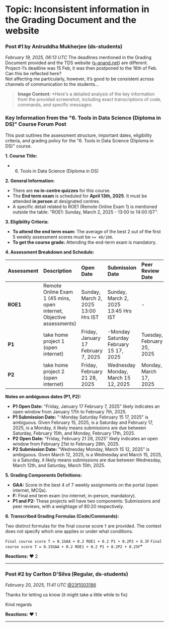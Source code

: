 # Topic: Inconsistent information in the Grading Document and the website

### Post #1 by **Aniruddha Mukherjee** (ds-students)
*February 19, 2025, 06:13 UTC*
The deadlines mentioned in the Grading Document provided and the TDS website ([s-anand.net](http://s-anand.net)) are different. Project-1’s deadline was 15 Feb, it was then postponed to the 16th of Feb. Can this be reflected here?  
Not affecting me particularly, however, it’s good to be consistent across channels of communication to the students…



> **Image Content:** *Here's a detailed analysis of the key information from the provided screenshot, including exact transcriptions of code, commands, and specific messages:

### Key Information from the "6. Tools in Data Science (Diploma in DS)" Course Forum Post

This post outlines the assessment structure, important dates, eligibility criteria, and grading policy for the "6. Tools in Data Science (Diploma in DS)" course.

**1. Course Title:**
*   6. Tools in Data Science (Diploma in DS)

**2. General Information:**
*   There are **no in-centre quizzes** for this course.
*   The **End term exam** is scheduled for **April 13th, 2025**. It must be attended **in person** at designated centres.
*   A specific detail related to ROE1 (Remote Online Exam 1) is mentioned outside the table: "ROE1: Sunday, March 2, 2025 - 13:00 to 14:00 IST".

**3. Eligibility Criteria:**
*   **To attend the end term exam:** The average of the best 2 out of the first 5 weekly assessment scores must be `>= 40/100`.
*   **To get the course grade:** Attending the end-term exam is mandatory.

**4. Assessment Breakdown and Schedule:**

| Assessment | Description | Open Date | Submission Date | Peer Review Date |
| :--------- | :-------------------------------------------------------------------------------------------------------------------------------------------------------------------------------------- | :---------------------------------- | :--------------------------------------------------- | :-------------------------- |
| **ROE1**   | Remote Online Exam 1 (45 mins, open internet, Objective assessments)                                                                                                                    | Sunday, March 2, 2025 13:00 Hrs IST | Sunday, March 2, 2025 13:45 Hrs IST                  | -                           |
| **P1**     | take home project 1 (open internet)                                                                                                                                                     | Friday, January 17 February 7, 2025 | -Monday Saturday February 15 17, 2025                | Tuesday, February 25, 2025  |
| **P2**     | take home project 2 (open internet)                                                                                                                                                     | Friday, February 21 28, 2025        | Wednesday Monday, March 15 12, 2025                  | Monday, March 17, 2025      |

**Notes on ambiguous dates (P1, P2):**
*   **P1 Open Date:** "Friday, January 17 February 7, 2025" likely indicates an open window from January 17th to February 7th, 2025.
*   **P1 Submission Date:** "-Monday Saturday February 15 17, 2025" is ambiguous. Given February 15, 2025, is a Saturday and February 17, 2025, is a Monday, it likely means submissions are due between Saturday, February 15th, and Monday, February 17th, 2025.
*   **P2 Open Date:** "Friday, February 21 28, 2025" likely indicates an open window from February 21st to February 28th, 2025.
*   **P2 Submission Date:** "Wednesday Monday, March 15 12, 2025" is ambiguous. Given March 12, 2025, is a Wednesday and March 15, 2025, is a Saturday, it likely means submissions are due between Wednesday, March 12th, and Saturday, March 15th, 2025.

**5. Grading Components Definitions:**
*   **GAA:** Score in the best 4 of 7 weekly assignments on the portal (open internet, MCQs).
*   **F:** Final end term exam (no internet, in-person, mandatory).
*   **P1 and P2:** These projects will have two components: Submissions and peer reviews, with a weightage of 80:20 respectively.

**6. Transcribed Grading Formulas (Code/Commands):**

Two distinct formulas for the final course score `T` are provided. The context does not specify which one applies or under what conditions.

`Final course score T = 0.1GAA + 0.2 ROE1 + 0.2 P1 + 0.2P2 + 0.3F`
`Final course score T = 0.15GAA + 0.2 ROE1 + 0.2 P1 + 0.2P2 + 0.25F`*



**Reactions:** ❤️ 2

---

### Post #2 by **Carlton D'Silva** (Regular, ds-students)
*February 20, 2025, 11:41 UTC*
[@23f1003186](https://discourse.onlinedegree.iitm.ac.in/u/23f1003186)

Thanks for letting us know (it might take a little while to fix)

Kind regards

**Reactions:** ❤️ 1

---
